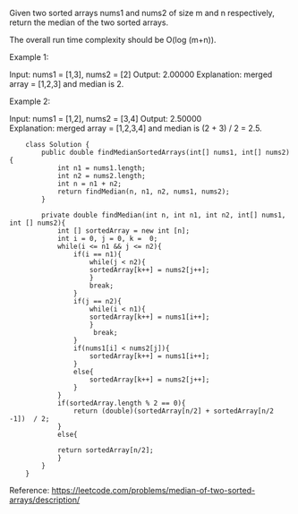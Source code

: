 Given two sorted arrays nums1 and nums2 of size m and n respectively, return the median of the two sorted arrays.

The overall run time complexity should be O(log (m+n)).

Example 1:

Input: nums1 = [1,3], nums2 = [2]
Output: 2.00000
Explanation: merged array = [1,2,3] and median is 2.  

Example 2:

Input: nums1 = [1,2], nums2 = [3,4]
Output: 2.50000  
Explanation: merged array = [1,2,3,4] and median is (2 + 3) / 2 = 2.5.  


        class Solution {
            public double findMedianSortedArrays(int[] nums1, int[] nums2) {
                int n1 = nums1.length;
                int n2 = nums2.length;
                int n = n1 + n2;
                return findMedian(n, n1, n2, nums1, nums2);
            }

            private double findMedian(int n, int n1, int n2, int[] nums1, int [] nums2){
                int [] sortedArray = new int [n];
                int i = 0, j = 0, k =  0;
                while(i <= n1 && j <= n2){
                    if(i == n1){
                        while(j < n2){
                        sortedArray[k++] = nums2[j++];
                        }  
                        break; 
                    }
                    if(j == n2){
                        while(i < n1){
                        sortedArray[k++] = nums1[i++];
                        }
                         break;
                    }
                    if(nums1[i] < nums2[j]){
                        sortedArray[k++] = nums1[i++];
                    }
                    else{
                        sortedArray[k++] = nums2[j++];
                    }
                }
                if(sortedArray.length % 2 == 0){
                    return (double)(sortedArray[n/2] + sortedArray[n/2 -1])  / 2;
                }
                else{

                return sortedArray[n/2];
                }
            }
        }


Reference: https://leetcode.com/problems/median-of-two-sorted-arrays/description/
